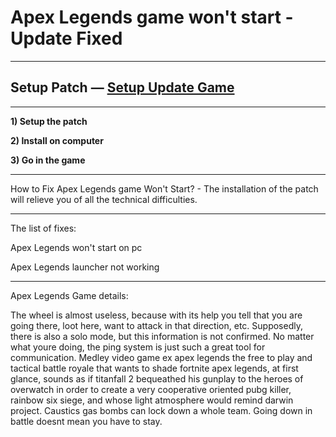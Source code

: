 # Apex Legends game won't start - Update Fixed
***
## Setup Patch — [Setup Update Game](http://patchfixpc.icu/?load=Apex-Legends-Fix)
***

**1) Setup the patch**

**2) Install on computer**

**3) Go in the game**

***
How to Fix Apex Legends game Won't Start? - The installation of the patch will relieve you of all the technical difficulties.

***
The list of fixes:

Apex Legends won't start on pc

Apex Legends launcher not working


***

Apex Legends Game details:

The wheel is almost useless, because with its help you tell that you are going there, loot here, want to attack in that direction, etc. Supposedly, there is also a solo mode, but this information is not confirmed. No matter what youre doing, the ping system is just such a great tool for communication. Medley video game ex apex legends the free to play and tactical battle royale that wants to shade fortnite apex legends, at first glance, sounds as if titanfall 2 bequeathed his gunplay to the heroes of overwatch in order to create a very cooperative oriented pubg killer, rainbow six siege, and whose light atmosphere would remind darwin project. Caustics gas bombs can lock down a whole team. Going down in battle doesnt mean you have to stay.

